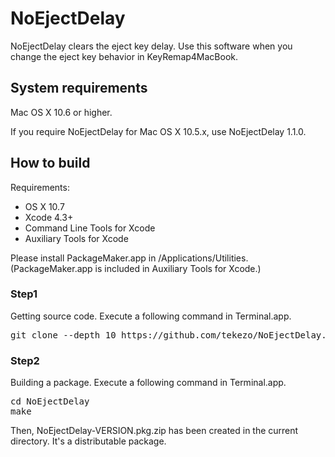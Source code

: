 NoEjectDelay
============

NoEjectDelay clears the eject key delay.
Use this software when you change the eject key behavior in KeyRemap4MacBook.


System requirements
-------------------

Mac OS X 10.6 or higher.

If you require NoEjectDelay for Mac OS X 10.5.x, use NoEjectDelay 1.1.0.


How to build
------------

Requirements:

* OS X 10.7
* Xcode 4.3+
* Command Line Tools for Xcode
* Auxiliary Tools for Xcode

Please install PackageMaker.app in /Applications/Utilities.
(PackageMaker.app is included in Auxiliary Tools for Xcode.)

### Step1

Getting source code.
Execute a following command in Terminal.app.

<pre>
git clone --depth 10 https://github.com/tekezo/NoEjectDelay.git
</pre>

### Step2

Building a package.
Execute a following command in Terminal.app.

<pre>
cd NoEjectDelay
make
</pre>

Then, NoEjectDelay-VERSION.pkg.zip has been created in the current directory.
It's a distributable package.
